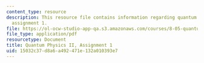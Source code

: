 ```yaml
---
content_type: resource
description: This resource file contains information regarding quantum physics II,
  assignment 1.
file: https://ol-ocw-studio-app-qa.s3.amazonaws.com/courses/8-05-quantum-physics-ii-fall-2013/15032c37d8a6a492471e132a010393e7_MIT8_05F13_ps1.pdf
file_type: application/pdf
resourcetype: Document
title: Quantum Physics II, Assignment 1
uid: 15032c37-d8a6-a492-471e-132a010393e7
---
```

